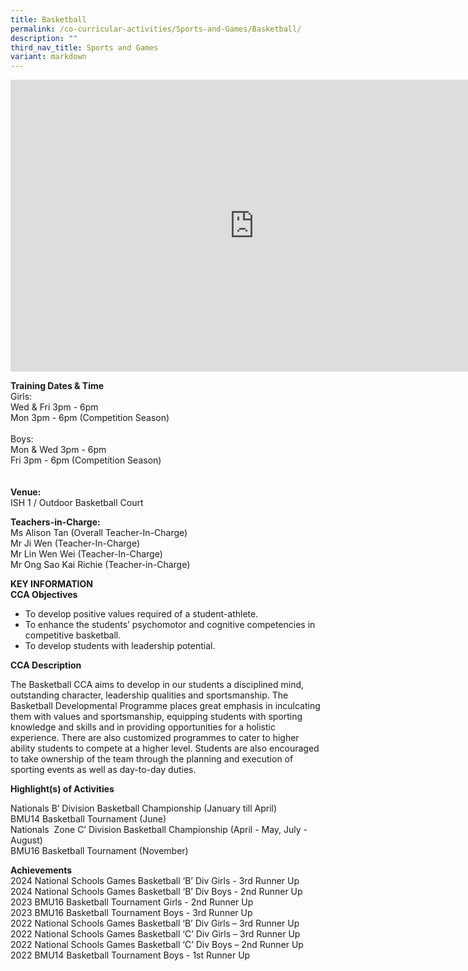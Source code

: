 ```yaml
---
title: Basketball
permalink: /co-curricular-activities/Sports-and-Games/Basketball/
description: ""
third_nav_title: Sports and Games
variant: markdown
---
```

<iframe allowfullscreen="true" height="467" width="780" frameborder="0" src="https://docs.google.com/presentation/d/1hOlvQwW5jl5ZkLvLWdaYVK3uZphKynUvOikkVJofjvU/embed?start=true&amp;loop=true&amp;delayms=5000"></iframe>

**Training Dates &amp; Time**<br>
Girls: <br>Wed &amp; Fri 3pm - 6pm<br>
Mon  3pm - 6pm (Competition Season)<br><br>
Boys: <br>Mon &amp; Wed 3pm - 6pm <br>
Fri  3pm - 6pm (Competition Season)<br><br>
<br>
**Venue:**<br>ISH 1 / Outdoor Basketball Court

**Teachers-in-Charge:**<br>
Ms Alison Tan (Overall Teacher-In-Charge)<br>
Mr Ji Wen (Teacher-In-Charge)<br>
Mr Lin Wen Wei (Teacher-In-Charge) <br>
Mr Ong Sao Kai Richie (Teacher-in-Charge)<br>
		
**KEY INFORMATION**<br>
**CCA Objectives**

* To develop positive values required of a student-athlete.<br>
* To enhance the students’ psychomotor and cognitive competencies in competitive basketball.<br>
* To develop students with leadership potential.<br>

**CCA Description**

The Basketball CCA aims to develop in our students a disciplined mind, outstanding character, leadership qualities and sportsmanship. The Basketball Developmental Programme places great emphasis in inculcating them with values and sportsmanship, equipping students with sporting knowledge and skills and in providing opportunities for a holistic experience. There are also customized programmes to cater to higher ability students to compete at a higher level. Students are also encouraged to take ownership of the team through the planning and execution of sporting events as well as day-to-day duties.

**Highlight(s) of Activities**

Nationals B’ Division Basketball Championship (January till April) <br>
BMU14 Basketball Tournament (June)  <br>
Nationals&nbsp; Zone C’ Division Basketball Championship (April - May, July - August)<br>
BMU16 Basketball Tournament (November)<br>


**Achievements**<br>
2024 National Schools Games Basketball ‘B’ Div Girls - 3rd Runner Up<br>
2024 National Schools Games Basketball ‘B’ Div Boys - 2nd Runner Up<br>
2023 BMU16 Basketball Tournament Girls - 2nd Runner Up <br>
2023 BMU16 Basketball Tournament Boys - 3rd Runner Up <br>
2022 National Schools Games Basketball ‘B’ Div Girls – 3rd Runner Up <br>
2022 National Schools Games Basketball ‘C’ Div Girls – 3rd Runner Up <br>
2022 National Schools Games Basketball ‘C’ Div Boys – 2nd Runner Up<br>
2022 BMU14 Basketball Tournament Boys - 1st Runner Up<br>